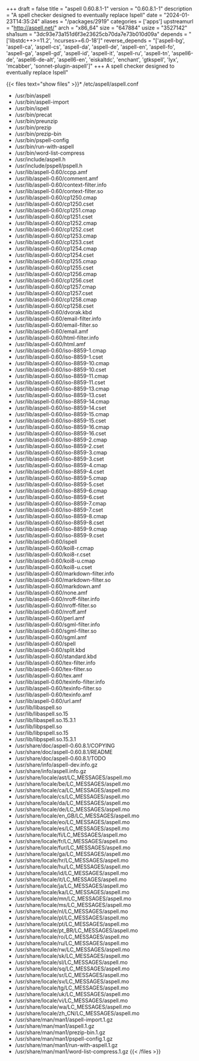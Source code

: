 +++
draft = false
title = "aspell 0.60.8.1-1"
version = "0.60.8.1-1"
description = "A spell checker designed to eventually replace Ispell"
date = "2024-01-23T14:35:24"
aliases = "/packages/2919"
categories = ['apps']
upstreamurl = "http://aspell.net/"
arch = "x86_64"
size = "647884"
usize = "3527142"
sha1sum = "3dc93e73a151d6f3e23625cb70da7e73b010d09a"
depends = "['libstdc++>=11.2', 'ncurses>=6.0-18']"
reverse_depends = "['aspell-bg', 'aspell-ca', 'aspell-cs', 'aspell-da', 'aspell-de', 'aspell-en', 'aspell-fo', 'aspell-ga', 'aspell-gd', 'aspell-id', 'aspell-it', 'aspell-ru', 'aspell-tn', 'aspell6-de', 'aspell6-de-alt', 'aspell6-en', 'eiskaltdc', 'enchant', 'gtkspell', 'lyx', 'mcabber', 'sonnet-plugin-aspell']"
+++
A spell checker designed to eventually replace Ispell"

{{< files text="show files" >}}* /etc/aspell/aspell.conf
* /usr/bin/aspell
* /usr/bin/aspell-import
* /usr/bin/ispell
* /usr/bin/precat
* /usr/bin/preunzip
* /usr/bin/prezip
* /usr/bin/prezip-bin
* /usr/bin/pspell-config
* /usr/bin/run-with-aspell
* /usr/bin/word-list-compress
* /usr/include/aspell.h
* /usr/include/pspell/pspell.h
* /usr/lib/aspell-0.60/ccpp.amf
* /usr/lib/aspell-0.60/comment.amf
* /usr/lib/aspell-0.60/context-filter.info
* /usr/lib/aspell-0.60/context-filter.so
* /usr/lib/aspell-0.60/cp1250.cmap
* /usr/lib/aspell-0.60/cp1250.cset
* /usr/lib/aspell-0.60/cp1251.cmap
* /usr/lib/aspell-0.60/cp1251.cset
* /usr/lib/aspell-0.60/cp1252.cmap
* /usr/lib/aspell-0.60/cp1252.cset
* /usr/lib/aspell-0.60/cp1253.cmap
* /usr/lib/aspell-0.60/cp1253.cset
* /usr/lib/aspell-0.60/cp1254.cmap
* /usr/lib/aspell-0.60/cp1254.cset
* /usr/lib/aspell-0.60/cp1255.cmap
* /usr/lib/aspell-0.60/cp1255.cset
* /usr/lib/aspell-0.60/cp1256.cmap
* /usr/lib/aspell-0.60/cp1256.cset
* /usr/lib/aspell-0.60/cp1257.cmap
* /usr/lib/aspell-0.60/cp1257.cset
* /usr/lib/aspell-0.60/cp1258.cmap
* /usr/lib/aspell-0.60/cp1258.cset
* /usr/lib/aspell-0.60/dvorak.kbd
* /usr/lib/aspell-0.60/email-filter.info
* /usr/lib/aspell-0.60/email-filter.so
* /usr/lib/aspell-0.60/email.amf
* /usr/lib/aspell-0.60/html-filter.info
* /usr/lib/aspell-0.60/html.amf
* /usr/lib/aspell-0.60/iso-8859-1.cmap
* /usr/lib/aspell-0.60/iso-8859-1.cset
* /usr/lib/aspell-0.60/iso-8859-10.cmap
* /usr/lib/aspell-0.60/iso-8859-10.cset
* /usr/lib/aspell-0.60/iso-8859-11.cmap
* /usr/lib/aspell-0.60/iso-8859-11.cset
* /usr/lib/aspell-0.60/iso-8859-13.cmap
* /usr/lib/aspell-0.60/iso-8859-13.cset
* /usr/lib/aspell-0.60/iso-8859-14.cmap
* /usr/lib/aspell-0.60/iso-8859-14.cset
* /usr/lib/aspell-0.60/iso-8859-15.cmap
* /usr/lib/aspell-0.60/iso-8859-15.cset
* /usr/lib/aspell-0.60/iso-8859-16.cmap
* /usr/lib/aspell-0.60/iso-8859-16.cset
* /usr/lib/aspell-0.60/iso-8859-2.cmap
* /usr/lib/aspell-0.60/iso-8859-2.cset
* /usr/lib/aspell-0.60/iso-8859-3.cmap
* /usr/lib/aspell-0.60/iso-8859-3.cset
* /usr/lib/aspell-0.60/iso-8859-4.cmap
* /usr/lib/aspell-0.60/iso-8859-4.cset
* /usr/lib/aspell-0.60/iso-8859-5.cmap
* /usr/lib/aspell-0.60/iso-8859-5.cset
* /usr/lib/aspell-0.60/iso-8859-6.cmap
* /usr/lib/aspell-0.60/iso-8859-6.cset
* /usr/lib/aspell-0.60/iso-8859-7.cmap
* /usr/lib/aspell-0.60/iso-8859-7.cset
* /usr/lib/aspell-0.60/iso-8859-8.cmap
* /usr/lib/aspell-0.60/iso-8859-8.cset
* /usr/lib/aspell-0.60/iso-8859-9.cmap
* /usr/lib/aspell-0.60/iso-8859-9.cset
* /usr/lib/aspell-0.60/ispell
* /usr/lib/aspell-0.60/koi8-r.cmap
* /usr/lib/aspell-0.60/koi8-r.cset
* /usr/lib/aspell-0.60/koi8-u.cmap
* /usr/lib/aspell-0.60/koi8-u.cset
* /usr/lib/aspell-0.60/markdown-filter.info
* /usr/lib/aspell-0.60/markdown-filter.so
* /usr/lib/aspell-0.60/markdown.amf
* /usr/lib/aspell-0.60/none.amf
* /usr/lib/aspell-0.60/nroff-filter.info
* /usr/lib/aspell-0.60/nroff-filter.so
* /usr/lib/aspell-0.60/nroff.amf
* /usr/lib/aspell-0.60/perl.amf
* /usr/lib/aspell-0.60/sgml-filter.info
* /usr/lib/aspell-0.60/sgml-filter.so
* /usr/lib/aspell-0.60/sgml.amf
* /usr/lib/aspell-0.60/spell
* /usr/lib/aspell-0.60/split.kbd
* /usr/lib/aspell-0.60/standard.kbd
* /usr/lib/aspell-0.60/tex-filter.info
* /usr/lib/aspell-0.60/tex-filter.so
* /usr/lib/aspell-0.60/tex.amf
* /usr/lib/aspell-0.60/texinfo-filter.info
* /usr/lib/aspell-0.60/texinfo-filter.so
* /usr/lib/aspell-0.60/texinfo.amf
* /usr/lib/aspell-0.60/url.amf
* /usr/lib/libaspell.so
* /usr/lib/libaspell.so.15
* /usr/lib/libaspell.so.15.3.1
* /usr/lib/libpspell.so
* /usr/lib/libpspell.so.15
* /usr/lib/libpspell.so.15.3.1
* /usr/share/doc/aspell-0.60.8.1/COPYING
* /usr/share/doc/aspell-0.60.8.1/README
* /usr/share/doc/aspell-0.60.8.1/TODO
* /usr/share/info/aspell-dev.info.gz
* /usr/share/info/aspell.info.gz
* /usr/share/locale/ast/LC_MESSAGES/aspell.mo
* /usr/share/locale/be/LC_MESSAGES/aspell.mo
* /usr/share/locale/ca/LC_MESSAGES/aspell.mo
* /usr/share/locale/cs/LC_MESSAGES/aspell.mo
* /usr/share/locale/da/LC_MESSAGES/aspell.mo
* /usr/share/locale/de/LC_MESSAGES/aspell.mo
* /usr/share/locale/en_GB/LC_MESSAGES/aspell.mo
* /usr/share/locale/eo/LC_MESSAGES/aspell.mo
* /usr/share/locale/es/LC_MESSAGES/aspell.mo
* /usr/share/locale/fi/LC_MESSAGES/aspell.mo
* /usr/share/locale/fr/LC_MESSAGES/aspell.mo
* /usr/share/locale/fur/LC_MESSAGES/aspell.mo
* /usr/share/locale/ga/LC_MESSAGES/aspell.mo
* /usr/share/locale/hr/LC_MESSAGES/aspell.mo
* /usr/share/locale/hu/LC_MESSAGES/aspell.mo
* /usr/share/locale/id/LC_MESSAGES/aspell.mo
* /usr/share/locale/it/LC_MESSAGES/aspell.mo
* /usr/share/locale/ja/LC_MESSAGES/aspell.mo
* /usr/share/locale/ka/LC_MESSAGES/aspell.mo
* /usr/share/locale/mn/LC_MESSAGES/aspell.mo
* /usr/share/locale/ms/LC_MESSAGES/aspell.mo
* /usr/share/locale/nl/LC_MESSAGES/aspell.mo
* /usr/share/locale/pl/LC_MESSAGES/aspell.mo
* /usr/share/locale/pt/LC_MESSAGES/aspell.mo
* /usr/share/locale/pt_BR/LC_MESSAGES/aspell.mo
* /usr/share/locale/ro/LC_MESSAGES/aspell.mo
* /usr/share/locale/ru/LC_MESSAGES/aspell.mo
* /usr/share/locale/rw/LC_MESSAGES/aspell.mo
* /usr/share/locale/sk/LC_MESSAGES/aspell.mo
* /usr/share/locale/sl/LC_MESSAGES/aspell.mo
* /usr/share/locale/sq/LC_MESSAGES/aspell.mo
* /usr/share/locale/sr/LC_MESSAGES/aspell.mo
* /usr/share/locale/sv/LC_MESSAGES/aspell.mo
* /usr/share/locale/tg/LC_MESSAGES/aspell.mo
* /usr/share/locale/uk/LC_MESSAGES/aspell.mo
* /usr/share/locale/vi/LC_MESSAGES/aspell.mo
* /usr/share/locale/wa/LC_MESSAGES/aspell.mo
* /usr/share/locale/zh_CN/LC_MESSAGES/aspell.mo
* /usr/share/man/man1/aspell-import.1.gz
* /usr/share/man/man1/aspell.1.gz
* /usr/share/man/man1/prezip-bin.1.gz
* /usr/share/man/man1/pspell-config.1.gz
* /usr/share/man/man1/run-with-aspell.1.gz
* /usr/share/man/man1/word-list-compress.1.gz
{{< /files >}}
